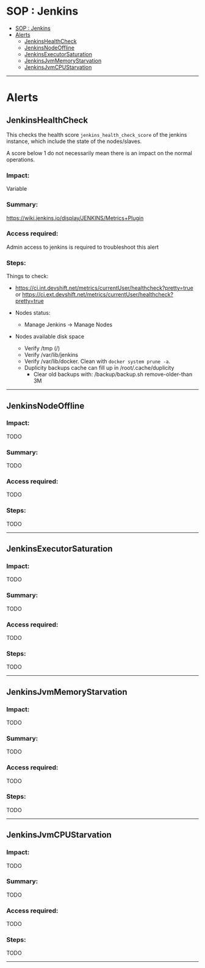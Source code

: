 # SOP : Jenkins

<!-- TOC depthTo:2 -->

- [SOP : Jenkins](#sop--jenkins)
- [Alerts](#alerts)
  - [JenkinsHealthCheck](#jenkinshealthcheck)
  - [JenkinsNodeOffline](#jenkinsnodeoffline)
  - [JenkinsExecutorSaturation](#jenkinsexecutorsaturation)
  - [JenkinsJvmMemoryStarvation](#jenkinsjvmmemorystarvation)
  - [JenkinsJvmCPUStarvation](#jenkinsjvmcpustarvation)

<!-- /TOC -->

---

# Alerts

## JenkinsHealthCheck

This checks the health score `jenkins_health_check_score` of the jenkins instance, which include the state of the nodes/slaves.

A score below 1 do not necessarily mean there is an impact on the normal operations.

### Impact:

Variable

### Summary:

https://wiki.jenkins.io/display/JENKINS/Metrics+Plugin

### Access required:

Admin access to jenkins is required to troubleshoot this alert

### Steps:

Things to check:
- https://ci.int.devshift.net/metrics/currentUser/healthcheck?pretty=true or https://ci.ext.devshift.net/metrics/currentUser/healthcheck?pretty=true
- Nodes status:
  - Manage Jenkins -> Manage Nodes

- Nodes available disk space
  - Verify /tmp (/) 
  - Verify /var/lib/jenkins
  - Verify /var/lib/docker. Clean with `docker system prune -a`.
  - Duplicity backups cache can fill up in /root/.cache/duplicity
    - Clear old backups with: /backup/backup.sh remove-older-than 3M

---

## JenkinsNodeOffline

### Impact:

TODO

### Summary:

TODO

### Access required:

TODO

### Steps:

TODO

---

## JenkinsExecutorSaturation

### Impact:

TODO

### Summary:

TODO

### Access required:

TODO

### Steps:

TODO

---

## JenkinsJvmMemoryStarvation

### Impact:

TODO

### Summary:

TODO

### Access required:

TODO

### Steps:

TODO

---

## JenkinsJvmCPUStarvation

### Impact:

TODO

### Summary:

TODO

### Access required:

TODO

### Steps:

TODO

---
